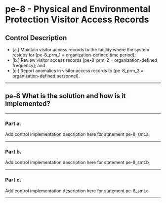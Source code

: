 # pe-8 - Physical and Environmental Protection Visitor Access Records

## Control Description

- \[a.\] Maintain visitor access records to the facility where the system resides for \[pe-8_prm_1 = organization-defined time period\];
- \[b.\] Review visitor access records \[pe-8_prm_2 = organization-defined frequency\]; and
- \[c.\] Report anomalies in visitor access records to \[pe-8_prm_3 = organization-defined personnel\].

______________________________________________________________________

## pe-8 What is the solution and how is it implemented?

______________________________________________________________________

### Part a.

Add control implementation description here for statement pe-8_smt.a

______________________________________________________________________

### Part b.

Add control implementation description here for statement pe-8_smt.b

______________________________________________________________________

### Part c.

Add control implementation description here for statement pe-8_smt.c

______________________________________________________________________
